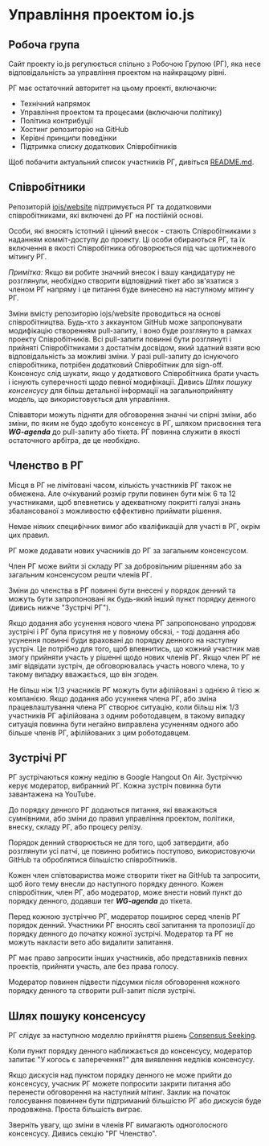 # Управління проектом io.js

## Робоча група

Сайт проекту io.js регулюється спільно з Робочою Групою (РГ), яка несе відповідальність за управління проектом на найкращому рівні.

РГ має остаточний авторитет на цьому проекті, включаючи:

* Технічний напрямок
* Управління проектом та процесами (включаючи політику)
* Політика контрибуції
* Хостинг репозиторію на GitHub
* Керівні принципи поведінки
* Підтримка списку додаткових Співробітників

Щоб побачити актуальний список участників РГ, дивіться [README.md](./README.md#current-project-team-members).

## Співробітники

Репозиторій [iojs/website](https://github.com/iojs/website) підтримується РГ та додатковими співробітниками, які включені до РГ на постійній основі.

Особи, які вносять істотний і цінний внесок - стають Співробітниками з наданням комміт-доступу до проекту. Ці особи обираються РГ, та їх включення в якості Співробітника обговорюється під час щотижневого мітингу РГ.

_Примітка:_ Якщо ви робите значний внесок і вашу кандидатуру не розглянули, необхідно створити відповідний тікет або зв'язатися з членом РГ напряму і це питання буде винесено на наступному мітингу РГ.

Зміни вмісту репозиторію iojs/website проводиться на основі співробітництва. Будь-хто з аккаунтом GitHub може запропонувати модифікацію створенням pull-запиту, і воно буде розглянуто в рамках проекту Співробітників. Всі pull-запити повинні бути розглянуті і прийняті Співробітниками з достатнім досвідом, який здатний взяти всю відповідальність за можливі зміни. У разі pull-запиту до існуючого співробітника, потрібен додатковий Співробітник для sign-off. Консенсус слід шукати, якщо у додаткового Співробітника брати участь і існують суперечності щодо певної модифікації. Дивись _Шлях пошуку консенсусу_ для більш детальної інформації на загальноприйняту модель, що використовується для управління.

Співавтори можуть підняти для обговорення значні чи спірні зміни, або зміни, по яким не будо здобуто консенсус в РГ, шляхом присвоєння тега ***WG-agenda*** до pull-запиту або тікета. РГ повинна служити в якості остаточного арбітра, де це необхідно.

## Членство в РГ

Місця в РГ не лімітовані часом, кількість участників РГ також не обмежена. Але очікуваний розмір групи повинен бути між 6 та 12 участниками, щоб впевнетись у адекватному покритті галузі знань збалансованої з можливостю єффективно приймати рішення.

Немае ніяких специфічних вимог або кваліфикацій для участі в РГ, окрім цих правил.

РГ може додавати нових учасників до РГ за загальним консенсусом.

Член РГ може вийти зі складу РГ за добровільним рішенням або за загальним консенсусом решти членів РГ.

Зміни до членства в РГ повинні бути внесені у порядок денний та можуть бути запропоновані як будь-який інший пункт порядку денного (дивись нижче "Зустрічі РГ").

Якщо додання або усунення нового члена РГ запропоновано упродовж зустрічі і РГ була присутня не у повному обсязі, - тоді додання або усунення повинні буди враховані до порядку денного на наступну зустріч. Це потрібно для того, щоб впевнитись, що кожний участник мав змогу прийняти участь у рішенні щодо нових членів РГ. Якщо член РГ не зміг відвідати зустріч, де обговорювалась участь нового члена, то у такому випадку вважається, що він згоден.

Не більш ніж 1/3 учасників РГ можуть бути афілійовані з однією й тією ж компанією. Якщо додання або усунненя члена РГ, або зміна працевлаштування члена РГ створює ситуацію, коли більш ніж 1/3 участників РГ афілійована з одним роботодавцем, в такому випадку ситуація повинна бути негайно виправлена усуненням одного або більше членів РГ, афілійованих з цим роботодавцем.

## Зустрічі РГ

РГ зустрічаються кожну неділю в Google Hangout On Air. Зустріччю керує модератор, вибранний РГ. Кожна зустріч повинна бути завантажена на YouTube.

До порядку денного РГ додаються питання, які вважаються сумнівними, або зміни до правил управління проектом, політики, внеску, складу РГ, або процесу релізу.

Порядок денний створюється не для того, щоб затвердити, або розглянути усі патчі, це повинно робитись поступово, використовуючи GitHub та оброблятися більшістю співробітників.

Кожен член співтовариства може створити тікет на GitHub та запросити, щоб його тему внесли до наступного порядку денного. Кожен співробітник, член РГ, або модератор, може внести новий пункт до порядку денного, додавши тег ***WG-agenda*** до тікета.

Перед кожною зустріччю РГ, модератор поширює серед членів РГ порядок денний. Участники РГ вносять свої запитання та пропозиції до порядку денного до початку кожної зустрічі. Модератор та РГ не можуть накласти вето або видалити запитання.

РГ має право запросити інших участників, або представників певних проектів, прийняти участь, але без права голосу.

Модератор повинен підвести підсумки після обговорення кожного порядку денного та створити pull-запит після зустрічі.

## Шлях пошуку консенсусу

РГ слідує за наступною моделлю прийняття рішень [Consensus Seeking](http://en.wikipedia.org/wiki/Consensus-seeking_decision-making).

Коли пункт порядку денного наближається до консенсусу, модератор запитає "У когось є заперечення?" для виявлення недліків консенсусу.

Якщо дискусія над пунктом порядку денного не може прийти до консенсусу, учасник РГ можете попросити закрити питання або перенести обговорення на наступний мітинг. Заклик на початок голосування повиннен бути підтриманий більшістю РГ або дискусія буде продовжена. Проста більшість виграє.

Зверніть увагу, що зміни в членів РГ вимагають одноголосного консенсусу. Дивись секцію "РГ Членство".
